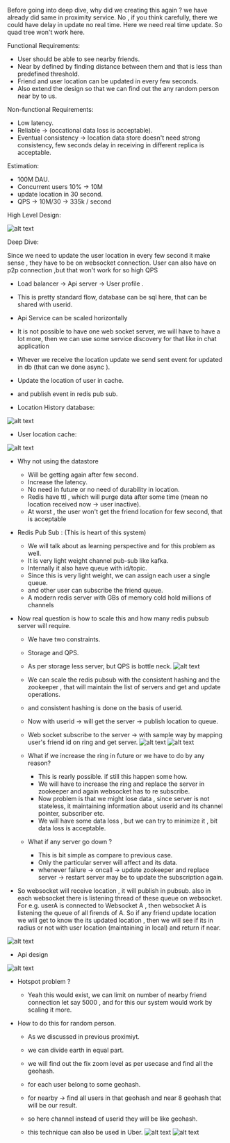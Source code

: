 Before going into deep dive, why did we creating this again ? we have already did same in proximity service.
No , if you think carefully, there we could have delay in update no real time. Here we need real time update. So quad tree won't work here.


Functional Requirements:

- User should be able to see nearby friends. 
- Near by defined by finding distance between them and that is less than predefined threshold.
- Friend and user location can be updated in every few seconds.
- Also extend the design so that we can find out the any random person near by to us.


Non-functional Requirements:

- Low latency.
- Reliable -> (occational data loss is acceptable).
- Eventual consistency -> location data store doesn't need strong consistency, few seconds delay in receiving in different replica is acceptable.


Estimation:

- 100M DAU.
- Concurrent users 10% -> 10M
- update location in 30 second.
- QPS  -> 10M/30 -> 335k / second

High Level Design:

![alt text](image-1.png)


Deep Dive:

Since we need to update the user location in every few second it make sense , they have to be on websocket connection.
User can also have on p2p connection ,but that won't work for so high QPS

- Load balancer -> Api server -> User profile . 
- This is pretty standard flow, database can be sql here, that can be shared with userid.
- Api Service can be scaled horizontally
- It is not possible to have one web socket server, we will have to have a lot more, then we can use some service discovery for that like in chat application
- Whever we receive the location update we send sent event for updated in db (that can we done async ). 
- Update the location of user in cache.
- and publish event in redis pub sub.

- Location History database:

![alt text](image-2.png)

- User location cache:

![alt text](image-3.png)

- Why not using the datastore
    - Will be getting again after few second.
    - Increase the latency.
    - No need in future or no need of durability in location.
    - Redis have ttl , which will purge data after some time (mean no location received now -> user inactive).
    - At worst , the user won't get the friend location for few second, that is acceptable


- Redis Pub Sub : (This is heart of this system)

    - We will talk about as learning perspective and for this problem as well.
    - It is very light weight channel pub-sub like kafka.
    - Internally it also have queue with id/topic.
    - Since this is very light weight, we can assign each user a single queue. 
    - and other user can subscribe the friend queue.
    - A modern redis server with GBs of memory cold hold millions of channels

- Now real question is how to scale this and how many redis pubsub server will require.
    - We have two constraints.
    - Storage and QPS. 
    - As per storage less server, but QPS is bottle neck.
    ![alt text](image-7.png)
    - We can scale the redis pubsub with the consistent hashing and the zookeeper , that will maintain the list of servers and get and update operations.
    - and consistent hashing is done on the basis of userid.
    - Now with userid -> will get the server -> publish location to queue.
    - Web socket subscribe to the server -> with sample way by mapping user's friend id on ring and get server.
    ![alt text](image-8.png)
    ![alt text](image-4.png)
    - What if we increase the ring in future or we have to do by any reason?
        - This is rearly possible. if still this happen some how. 
        - We will have to increase the ring and replace the server in zookeeper and again websocket has to re subscribe.
        - Now problem is that we might lose data , since server is not stateless, it maintaining information about userid and its channel pointer, subscriber etc.
        - We will have some data loss , but we can try to minimize it , bit data loss is acceptable.

    - What if any server go down ? 
        - This is bit simple as compare to previous case. 
        - Only the particular server will affect and its data.
        - whenever failure -> oncall -> update zookeeper and replace server -> restart server may be to update the subscription again.


- So websocket will receive location , it will publish in pubsub. also in each websocket there is listening thread of these queue on websocket. For e.g. userA is connected to Websocket A , then websocket A is listening the queue of all firends of A. So if any friend update location we will get to know the its updated location , then we will see if its in radius or not with user location (maintaining in local) and return if near.

![alt text](image-5.png) 

- Api design

![alt text](image-6.png)


- Hotspot problem ? 

    - Yeah this would exist, we can limit on number of nearby friend connection let say 5000 , and for this our system would work by scaling it more.


- How to do this for random person.

    - As we discussed in previous proximiyt.
    - we can divide earth in equal part. 
    - we will find out the fix zoom level as per usecase and find all the geohash.
    - for each user belong to some geohash.
    - for nearby -> find all users in that geohash and near 8 geohash that will be our result.
    - so here channel instead of userid they will be like geohash.

    - this technique can also be used in Uber.
    ![alt text](image-9.png)
    ![alt text](image-10.png)